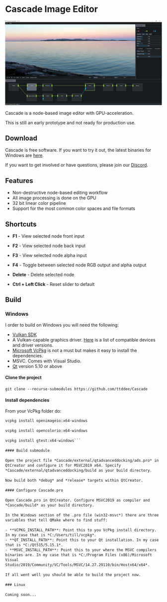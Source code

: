 # Cascade Image Editor

![Cascade](screenshots/csc-screen01.jpg)

Cascade is a node-based image editor with GPU-acceleration.

This is still an early prototype and not ready for production use.

## Download

Cascade is free software. If you want to try it out, the latest binaries for Windows are [here](https://github.com/ttddee/Cascade/releases).

If you want to get involved or have questions, please join our [Discord](https://discord.gg/SHPHqgKtFM).

## Features

- Non-destructive node-based editing workflow
- All image processing is done on the GPU
- 32 bit linear color pipeline
- Support for the most common color spaces and file formats

## Shortcuts

- **F1** - View selected node front input
- **F2** - View selected node back input
- **F3** - View selected node alpha input
- **F4** - Toggle between selected node RGB output and alpha output
- **Delete** - Delete selected node

- **Ctrl + Left Click** - Reset slider to default

## Build

### Windows

I order to build on Windows you will need the following:

- [Vulkan SDK](https://www.lunarg.com/vulkan-sdk)
- A Vulkan-capable graphics driver. [Here](https://vulkan.gpuinfo.org/) is a list of compatible devices and driver versions.
- [Microsoft VcPkg](https://github.com/microsoft/vcpkg) is not a must but makes it easy to install the dependencies.
- MSVC. Comes with Visual Studio.
- [Qt](https://www.qt.io/) version 5.10 or above

#### Clone the project

`git clone --recurse-submodules https://github.com/ttddee/Cascade`

#### Install dependencies

From your VcPkg folder do:

```
vcpkg install openimageio:x64-windows

vcpkg install opencolorio:x64-windows

vcpkg install gtest:x64-windows```

#### Build submodule

Open the project file *Cascade/external/qtadvanceddocking/ads.pro* in QtCreator and configure it for MSVC2019 x64. Specify *Cascade/external/qtadvanceddocking/build as your build directory.

Now build both *debug* and *release* targets within QtCreator.

#### Configure Cascade.pro

Open Cascade.pro in QtCreator. Configure MSVC2019 as compiler and *Cascade/build* as your build directory.

In the Windows section of the .pro file (win32-msvc*) there are three variables that tell QMake where to find stuff:

- **VCPKG_INSTALL_PATH**: Point this to you VcPkg install directory. In my case that is *C:/Users/till/vcpkg*.
- **QT_INSTALL_PATH**: Point this to your Qt installation. In my case that is *C:/Qt515/5.15.1*.
- **MSVC_INSTALL_PATH**: Point this to your where the MSVC compilers binaries are. In my case that is *C:/Program Files (x86)/Microsoft Visual Studio/2019/Community/VC/Tools/MSVC/14.27.29110/bin/Hostx64/x64*.

If all went well you should be able to build the project now.

### Linux

Coming soon...

